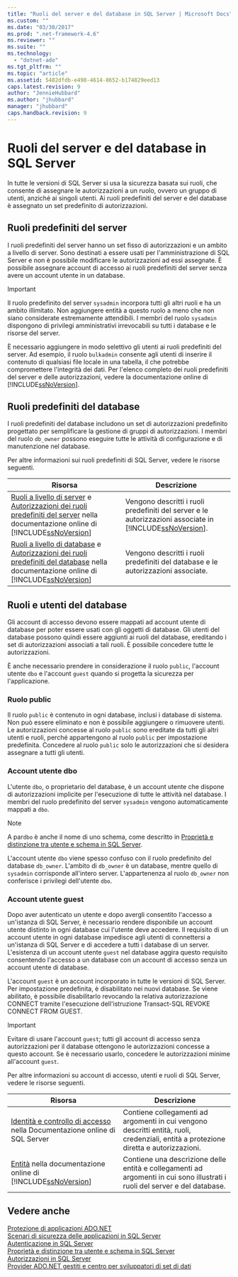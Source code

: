 ```yaml
---
title: "Ruoli del server e del database in SQL Server | Microsoft Docs"
ms.custom: ""
ms.date: "03/30/2017"
ms.prod: ".net-framework-4.6"
ms.reviewer: ""
ms.suite: ""
ms.technology: 
  - "dotnet-ado"
ms.tgt_pltfrm: ""
ms.topic: "article"
ms.assetid: 5482dfdb-e498-4614-8652-b174829eed13
caps.latest.revision: 9
author: "JennieHubbard"
ms.author: "jhubbard"
manager: "jhubbard"
caps.handback.revision: 9
---
```

# Ruoli del server e del database in SQL Server
In tutte le versioni di SQL Server si usa la sicurezza basata sui ruoli, che consente di assegnare le autorizzazioni a un ruolo, ovvero un gruppo di utenti, anziché ai singoli utenti.  Ai ruoli predefiniti del server e del database è assegnato un set predefinito di autorizzazioni.  
  
## Ruoli predefiniti del server  
 I ruoli predefiniti del server hanno un set fisso di autorizzazioni e un ambito a livello di server.  Sono destinati a essere usati per l'amministrazione di SQL Server e non è possibile modificare le autorizzazioni ad essi assegnate.  È possibile assegnare account di accesso ai ruoli predefiniti del server senza avere un account utente in un database.  
  
> [!IMPORTANT]
>  Il ruolo predefinito del server `sysadmin` incorpora tutti gli altri ruoli e ha un ambito illimitato.  Non aggiungere entità a questo ruolo a meno che non siano considerate estremamente attendibili.  I membri del ruolo `sysadmin` dispongono di privilegi amministrativi irrevocabili su tutti i database e le risorse del server.  
  
 È necessario aggiungere in modo selettivo gli utenti ai ruoli predefiniti del server.  Ad esempio, il ruolo `bulkadmin` consente agli utenti di inserire il contenuto di qualsiasi file locale in una tabella, il che potrebbe compromettere l'integrità dei dati.  Per l'elenco completo dei ruoli predefiniti del server e delle autorizzazioni, vedere la documentazione online di [!INCLUDE[ssNoVersion](../../../../../includes/ssnoversion-md.md)].  
  
## Ruoli predefiniti del database  
 I ruoli predefiniti del database includono un set di autorizzazioni predefinito progettato per semplificare la gestione di gruppi di autorizzazioni.  I membri del ruolo `db_owner` possono eseguire tutte le attività di configurazione e di manutenzione nel database.  
  
 Per altre informazioni sui ruoli predefiniti di SQL Server, vedere le risorse seguenti.  
  
|Risorsa|Descrizione|  
|-------------|-----------------|  
|[Ruoli a livello di server](http://msdn.microsoft.com/library/ms188659.aspx) e [Autorizzazioni dei ruoli predefiniti del server](http://msdn.microsoft.com/library/ms175892.aspx) nella documentazione online di [!INCLUDE[ssNoVersion](../../../../../includes/ssnoversion-md.md)]|Vengono descritti i ruoli predefiniti del server e le autorizzazioni associate in [!INCLUDE[ssNoVersion](../../../../../includes/ssnoversion-md.md)].|  
|[Ruoli a livello di database](http://msdn.microsoft.com/library/ms189121.aspx) e [Autorizzazioni dei ruoli predefiniti del database](http://msdn.microsoft.com/library/ms189612.aspx) nella documentazione online di [!INCLUDE[ssNoVersion](../../../../../includes/ssnoversion-md.md)]|Vengono descritti i ruoli predefiniti del database e le autorizzazioni associate.|  
  
## Ruoli e utenti del database  
 Gli account di accesso devono essere mappati ad account utente di database per poter essere usati con gli oggetti di database.  Gli utenti del database possono quindi essere aggiunti ai ruoli del database, ereditando i set di autorizzazioni associati a tali ruoli.  È possibile concedere tutte le autorizzazioni.  
  
 È anche necessario prendere in considerazione il ruolo `public`, l'account utente `dbo` e l'account `guest` quando si progetta la sicurezza per l'applicazione.  
  
### Ruolo public  
 Il ruolo `public` è contenuto in ogni database, inclusi i database di sistema.  Non può essere eliminato e non è possibile aggiungere o rimuovere utenti.  Le autorizzazioni concesse al ruolo `public` sono ereditate da tutti gli altri utenti e ruoli, perché appartengono al ruolo `public` per impostazione predefinita.  Concedere al ruolo `public` solo le autorizzazioni che si desidera assegnare a tutti gli utenti.  
  
### Account utente dbo  
 L'utente `dbo`, o proprietario del database, è un account utente che dispone di autorizzazioni implicite per l'esecuzione di tutte le attività nel database.  I membri del ruolo predefinito del server `sysadmin` vengono automaticamente mappati a `dbo`.  
  
> [!NOTE]
>  A par`dbo` è anche il nome di uno schema, come descritto in [Proprietà e distinzione tra utente e schema in SQL Server](../../../../../docs/framework/data/adonet/sql/ownership-and-user-schema-separation-in-sql-server.md).  
  
 L'account utente `dbo` viene spesso confuso con il ruolo predefinito del database `db_owner`.  L'ambito di `db_owner` è un database, mentre quello di `sysadmin` corrisponde all'intero server.  L'appartenenza al ruolo `db_owner` non conferisce i privilegi dell'utente `dbo`.  
  
### Account utente guest  
 Dopo aver autenticato un utente e dopo avergli consentito l'accesso a un'istanza di SQL Server, è necessario rendere disponibile un account utente distinto in ogni database cui l'utente deve accedere.  Il requisito di un account utente in ogni database impedisce agli utenti di connettersi a un'istanza di SQL Server e di accedere a tutti i database di un server.  L'esistenza di un account utente `guest` nel database aggira questo requisito consentendo l'accesso a un database con un account di accesso senza un account utente di database.  
  
 L'account `guest` è un account incorporato in tutte le versioni di SQL Server.  Per impostazione predefinita, è disabilitato nei nuovi database.  Se viene abilitato, è possibile disabilitarlo revocando la relativa autorizzazione CONNECT tramite l'esecuzione dell'istruzione Transact\-SQL REVOKE CONNECT FROM GUEST.  
  
> [!IMPORTANT]
>  Evitare di usare l'account `guest`; tutti gli account di accesso senza autorizzazioni per il database ottengono le autorizzazioni concesse a questo account.  Se è necessario usarlo, concedere le autorizzazioni minime all'account `guest`.  
  
 Per altre informazioni su account di accesso, utenti e ruoli di SQL Server, vedere le risorse seguenti.  
  
|Risorsa|Descrizione|  
|-------------|-----------------|  
|[Identità e controllo di accesso](http://msdn.microsoft.com/library/bb510418.aspx) nella Documentazione online di SQL Server|Contiene collegamenti ad argomenti in cui vengono descritti entità, ruoli, credenziali, entità a protezione diretta e autorizzazioni.|  
|[Entità](http://msdn.microsoft.com/library/ms181127.aspx) nella documentazione online di [!INCLUDE[ssNoVersion](../../../../../includes/ssnoversion-md.md)]|Contiene una descrizione delle entità e collegamenti ad argomenti in cui sono illustrati i ruoli del server e del database.|  
  
## Vedere anche  
 [Protezione di applicazioni ADO.NET](../../../../../docs/framework/data/adonet/securing-ado-net-applications.md)   
 [Scenari di sicurezza delle applicazioni in SQL Server](../../../../../docs/framework/data/adonet/sql/application-security-scenarios-in-sql-server.md)   
 [Autenticazione in SQL Server](../../../../../docs/framework/data/adonet/sql/authentication-in-sql-server.md)   
 [Proprietà e distinzione tra utente e schema in SQL Server](../../../../../docs/framework/data/adonet/sql/ownership-and-user-schema-separation-in-sql-server.md)   
 [Autorizzazioni in SQL Server](../../../../../docs/framework/data/adonet/sql/authorization-and-permissions-in-sql-server.md)   
 [Provider ADO.NET gestiti e centro per sviluppatori di set di dati](http://go.microsoft.com/fwlink/?LinkId=217917)